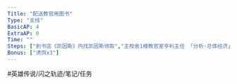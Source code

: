 ```yaml
---
Title: "配送教官用图书"
Type: "支线"
BasicAP: 4
ExtraAP: 0
Time: ""
Steps: ["到书店《凯因斯》内找凯因斯领取","主校舍1楼教官室亨利主任 「分析·总体经济」", "主校舍2楼音乐室玛丽教官 「近代美术全集」", "主校舍屋顶 马卡洛夫教官 「科学新解」", "图书馆 汤玛斯教官 「狮子战役之谜」", "第三学生宿舍 莎拉教官 「啊呀！帝国旅情」", "送完后回书店完成委托"]
Bonus: ["诱饵x3"]
---
```


#英雄传说/闪之轨迹/笔记/任务